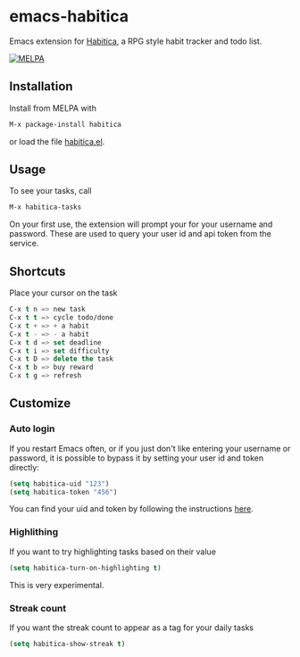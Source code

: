 # emacs-habitica
Emacs extension for [Habitica](https://habitica.com/), a RPG style habit tracker and todo list.

[![MELPA](https://melpa.org/packages/habitica-badge.svg)](https://melpa.org/#/habitica)


## Installation
Install from MELPA with
``` lisp
M-x package-install habitica
```
or load the file [habitica.el](../master/habitica.el).

## Usage
To see your tasks, call
``` lisp
M-x habitica-tasks
```

On your first use, the extension will prompt your for your username and password. These are used to query your user id and api token from the service.

## Shortcuts
Place your cursor on the task
``` lisp
C-x t n => new task
C-x t t => cycle todo/done
C-x t + => + a habit
C-x t - => - a habit
C-x t d => set deadline
C-x t i => set difficulty
C-x t D => delete the task
C-x t b => buy reward
C-x t g => refresh
```

## Customize
### Auto login
If you restart Emacs often, or if you just don't like entering your username or password, it is possible to bypass it by setting your user id and token directly:
``` lisp
(setq habitica-uid "123")
(setq habitica-token "456")
```
You can find your uid and token by following the instructions [here](http://habitica.wikia.com/wiki/API_Options).

### Highlithing
If you want to try highlighting tasks based on their value
``` lisp
(setq habitica-turn-on-highlighting t)
```
This is very experimental.

### Streak count
If you want the streak count to appear as a tag for your daily tasks
``` lisp
(setq habitica-show-streak t)
```
